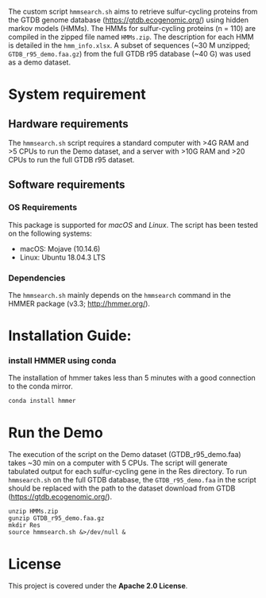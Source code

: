 The custom script `hmmsearch.sh` aims to retrieve sulfur-cycling proteins from the GTDB genome database (https://gtdb.ecogenomic.org/) using hidden markov models (HMMs). The HMMs for sulfur-cycling proteins (n = 110) are compiled in the zipped file named `HMMs.zip`. The description for each HMM is detailed in the `hmm_info.xlsx`.  A subset of sequences (~30 M unzipped; `GTDB_r95_demo.faa.gz`) from the full GTDB r95 database (~40 G) was used as a demo dataset.


# System requirement
## Hardware requirements
The `hmmsearch.sh` script requires a standard computer with >4G RAM and >5 CPUs to run the Demo dataset, and a server with >10G RAM and >20 CPUs to run the full GTDB r95 dataset.

## Software requirements
### OS Requirements
This package is supported for *macOS* and *Linux*. The script has been tested on the following systems:
+ macOS: Mojave (10.14.6)
+ Linux: Ubuntu 18.04.3 LTS

### Dependencies
The `hmmsearch.sh` mainly depends on the `hmmsearch` command in the HMMER package (v3.3; http://hmmer.org/).


# Installation Guide:

### install HMMER using conda
The installation of hmmer takes less than 5 minutes with a good connection to the conda mirror.
```
conda install hmmer
```


# Run the Demo
The execution of the script on the Demo dataset (GTDB_r95_demo.faa) takes ~30 min on a computer with 5 CPUs. The script will generate tabulated output for each sulfur-cycling gene in the Res directory. To run `hmmsearch.sh` on the full GTDB database, the `GTDB_r95_demo.faa` in the script should be replaced with the path to the dataset download from GTDB (https://gtdb.ecogenomic.org/).  
```
unzip HMMs.zip
gunzip GTDB_r95_demo.faa.gz
mkdir Res
source hmmsearch.sh &>/dev/null &
```

# License
This project is covered under the **Apache 2.0 License**.


